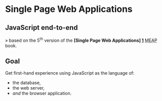 # Single Page Web Applications #
## JavaScript end-to-end ##
 » based on the 5<sup>th</sup> version of the **[Single Page Web Applications] [1]** <abbr title="Manning Early Access Program">MEAP</abbr> book.

## Goal ##

Get first-hand experience using JavaScript as the language of:

* the database,
* the web server,
* *and* the browser application.

[1]: http://www.manning.com/mikowski/ "Single Page Web Applications: JavaScript end-to-end"